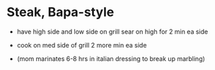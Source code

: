# Steak, Bapa-style

- have high side and low side on grill
  sear on high for 2 min ea side

- cook on med side of grill 2 more min ea side

- (mom marinates 6-8 hrs in italian dressing to break up marbling)
